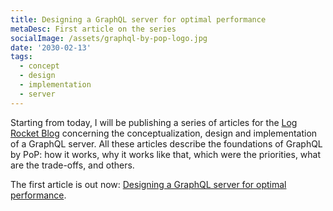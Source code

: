 ```yaml
---
title: Designing a GraphQL server for optimal performance
metaDesc: First article on the series
socialImage: /assets/graphql-by-pop-logo.jpg
date: '2030-02-13'
tags:
  - concept
  - design
  - implementation
  - server
---
```


Starting from today, I will be publishing a series of articles for the [Log Rocket Blog](https://blog.logrocket.com) concerning the conceptualization, design and implementation of a GraphQL server. All these articles describe the foundations of GraphQL by PoP: how it works, why it works like that, which were the priorities, what are the trade-offs, and others.

The first article is out now: [Designing a GraphQL server for optimal performance](https://blog.logrocket.com/designing-graphql-server-optimal-performance/).
